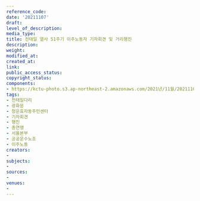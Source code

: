 ```yaml
---
reference_code: 
date: '20211107'
draft: 
level_of_description: 
media_type: 
title: 전태일 열사 51주기 이주노동자 기자회견 및 거리행진
description: 
weight: 
modified_at: 
created_at: 
link: 
public_access_status: 
copyright_status: 
components:
- https://kctu-photo.s3.ap-northeast-2.amazonaws.com/2021년/11월/20211107-전태일+열사+51주기+이주노동자+기자회견+및+거리행진_전태일다리_광화문_청운효자동주민센터_기자회견_행진_총연맹_서울본부_공공운수노조_이주노동/_1D20215.jpg
tags:
- 전태일다리
- 광화문
- 청운효자동주민센터
- 기자회견
- 행진
- 총연맹
- 서울본부
- 공공운수노조
- 이주노동
creators:
- 
subjects:
- 
sources:
- 
venues:
- 
---
```

